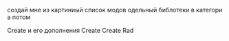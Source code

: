 создай мне из картиниый список модов одельный библотеки в категори а потом 

Create и его дополнения
Create
Create Rad